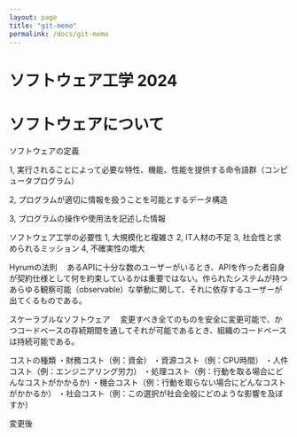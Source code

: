 ```yaml
---
layout: page
title: "git-memo"
permalink: /docs/git-memo
---
```


# ソフトウェア工学 2024

# ソフトウェアについて

ソフトウェアの定義

1, 実行されることによって必要な特性、機能、性能を提供する命令語群（コンピュータプログラム） 

2, プログラムが適切に情報を扱うことを可能とするデータ構造 

3, プログラムの操作や使用法を記述した情報 

ソフトウェア工学の必要性
1, 大規模化と複雑さ
2, IT人材の不足
3, 社会性と求められるミッション
4, 不確実性の増大

Hyrumの法則
　あるAPIに十分な数のユーザーがいるとき、APIを作った者自身が契約仕様として何を約束しているかは重要ではない。作られたシステムが持つあらゆる観察可能（observable）な挙動に関して、それに依存するユーザーが出てくるものである。

スケーラブルなソフトウェア
　変更すべき全てのものを安全に変更可能で、かつコードベースの存続期間を通してそれが可能であるとき、組織のコードベースは持続可能である。

コストの種類
・財務コスト（例：資金）
・資源コスト（例：CPU時間）
・人件コスト（例：エンジニアリング労力）
・処理コスト（例：行動を取る場合にどんなコストがかかるか)
・機会コスト（例：行動を取らない場合にどんなコストがかかるか）
・社会コスト（例：この選択が社会全般にどのような影響を及ぼすか）

変更後

